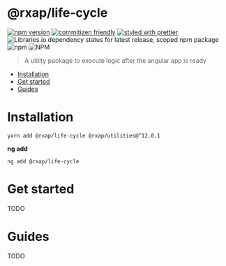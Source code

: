 @rxap/life-cycle
======

[![npm version](https://img.shields.io/npm/v/@rxap/life-cycle?style=flat-square)](https://www.npmjs.com/package/@rxap/life-cycle)
[![commitizen friendly](https://img.shields.io/badge/commitizen-friendly-brightgreen.svg?style=flat-square)](https://commitizen.github.io/cz-cli/)
[![styled with prettier](https://img.shields.io/badge/styled_with-prettier-ff69b4.svg?style=flat-square)](https://github.com/prettier/prettier)
![Libraries.io dependency status for latest release, scoped npm package](https://img.shields.io/librariesio/release/npm/@rxap/life-cycle)
![npm](https://img.shields.io/npm/dm/@rxap/life-cycle)
![NPM](https://img.shields.io/npm/l/@rxap/life-cycle)

> A utility package to execute logic after the angular app is ready

- [Installation](#installation)
- [Get started](#get-started)
- [Guides](#guides)

# Installation

```
yarn add @rxap/life-cycle @rxap/utilities@^12.0.1 
```

**ng add**

```
ng add @rxap/life-cycle
```

# Get started

TODO

# Guides

TODO


